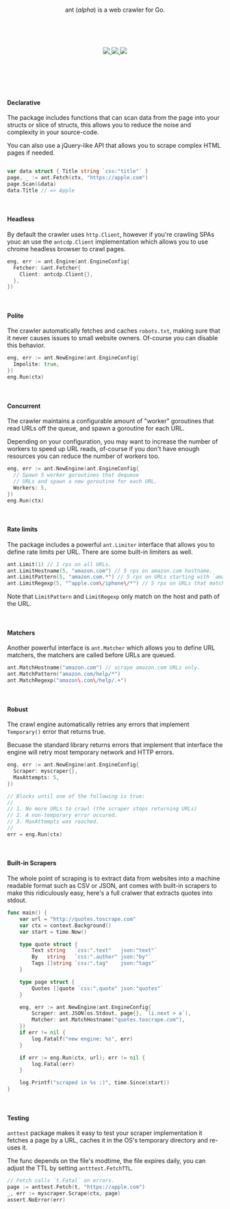 <br>
<br>
<br>

<p align=center>
  ant (<em>alpha</em>) is a web crawler for Go.
</p>

<br>
<br>
<br>

<p align=center>
  <a href="https://github.com/mishnea/ant/workflows/test">
    <img src="https://github.com/mishnea/ant/workflows/test/badge.svg?event=push" />
  </a>
  <a href="https://pkg.go.dev/github.com/mishnea/ant">
    <img src="https://pkg.go.dev/badge/github.com/mishnea/ant" />
  </a>
  <a href="https://goreportcard.com/report/github.com/mishnea/ant">
    <img src="https://goreportcard.com/badge/github.com/mishnea/ant" />
  </a>
</p>

<br>
<br>
<br>

<br>

#### Declarative

The package includes functions that can scan data from the page into your structs
or slice of structs, this allows you to reduce the noise and complexity in your source-code.

You can also use a jQuery-like API that allows you to scrape complex HTML pages if needed.

```go

var data struct { Title string `css:"title"` }
page, _ := ant.Fetch(ctx, "https://apple.com")
page.Scan(&data)
data.Title // => Apple
```

<br>

#### Headless

By default the crawler uses `http.Client`, however if you're crawling SPAs
youc an use the `antcdp.Client` implementation which allows you to use chrome
headless browser to crawl pages.

```go
eng, err := ant.Engine(ant.EngineConfig{
  Fetcher: &ant.Fetcher{
    Client: antcdp.Client{},
  },
})
```

<br>

#### Polite

The crawler automatically fetches and caches `robots.txt`, making sure that
it never causes issues to small website owners. Of-course you can disable
this behavior.

```go
eng, err := ant.NewEngine(ant.EngineConfig{
  Impolite: true,
})
eng.Run(ctx)
```

<br>

#### Concurrent

The crawler maintains a configurable amount of "worker" goroutines that read
URLs off the queue, and spawn a goroutine for each URL.

Depending on your configuration, you may want to increase the number of workers
to speed up URL reads, of-course if you don't have enough resources you can reduce
the number of workers too.

```go
eng, err := ant.NewEngine(ant.EngineConfig{
  // Spawn 5 worker goroutines that dequeue
  // URLs and spawn a new goroutine for each URL.
  Workers: 5,
})
eng.Run(ctx)
```

<br>

#### Rate limits

The package includes a powerful `ant.Limiter` interface that allows you to
define rate limits per URL. There are some built-in limiters as well.

```go
ant.Limit(1) // 1 rps on all URLs.
ant.LimitHostname(5, "amazon.com") // 5 rps on amazon.com hostname.
ant.LimitPattern(5, "amazon.com.*") // 5 rps on URLs starting with `amazon.co.`.
ant.LimitRegexp(5, "^apple.com\/iphone\/*") // 5 rps on URLs that match the regex.
```

Note that `LimitPattern` and `LimitRegexp` only match on the host and path of the URL.

<br>

#### Matchers

Another powerful interface is `ant.Matcher` which allows you to define URL
matchers, the matchers are called before URLs are queued.

```go
ant.MatchHostname("amazon.com") // scrape amazon.com URLs only.
ant.MatchPattern("amazon.com/help/*")
ant.MatchRegexp("amazon\.com\/help/.+")
```

<br>

#### Robust

The crawl engine automatically retries any errors that implement `Temporary()`
error that returns true.

Becuase the standard library returns errors that implement that interface
the engine will retry most temporary network and HTTP errors.

```go
eng, err := ant.NewEngine(ant.EngineConfig{
  Scraper: myscraper{},
  MaxAttempts: 5,
})

// Blocks until one of the following is true:
//
// 1. No more URLs to crawl (the scraper stops returning URLs)
// 2. A non-temporary error occured.
// 3. MaxAttempts was reached.
//
err = eng.Run(ctx)
```

<br>

#### Built-in Scrapers

The whole point of scraping is to extract data from websites into a machine readable
format such as CSV or JSON, ant comes with built-in scrapers to make this ridiculously
easy, here's a full cralwer that extracts quotes into stdout.

[embedmd]: # "_examples/jsonquotes/main.go /func main/ $"

```go
func main() {
	var url = "http://quotes.toscrape.com"
	var ctx = context.Background()
	var start = time.Now()

	type quote struct {
		Text string   `css:".text"   json:"text"`
		By   string   `css:".author" json:"by"`
		Tags []string `css:".tag"    json:"tags"`
	}

	type page struct {
		Quotes []quote `css:".quote" json:"quotes"`
	}

	eng, err := ant.NewEngine(ant.EngineConfig{
		Scraper: ant.JSON(os.Stdout, page{}, `li.next > a`),
		Matcher: ant.MatchHostname("quotes.toscrape.com"),
	})
	if err != nil {
		log.Fatalf("new engine: %s", err)
	}

	if err := eng.Run(ctx, url); err != nil {
		log.Fatal(err)
	}

	log.Printf("scraped in %s :)", time.Since(start))
}
```

<br>

#### Testing

`anttest` package makes it easy to test your scraper implementation
it fetches a page by a URL, caches it in the OS's temporary directory and re-uses it.

The func depends on the file's modtime, the file expires daily, you can adjust
the TTL by setting `antttest.FetchTTL`.

```Go
// Fetch calls `t.Fatal` on errors.
page := anttest.Fetch(t, "https://apple.com")
_, err := myscraper.Scrape(ctx, page)
assert.NoError(err)
```

<br>
<br>
